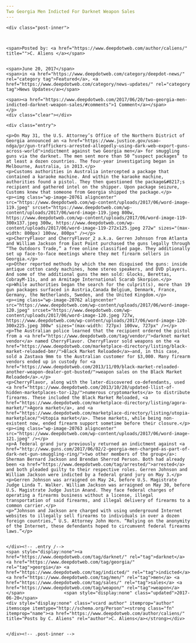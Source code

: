 ```yaml
---
Two Georgia Men Indicted For Darknet Weapon Sales
---
```

<article class="post-listing post-20753 post type-post status-publish format-standard has-post-thumbnail hentry category-deepdot-news category-news-updates tag-darknet tag-georgia tag-indicted tag-men tag-sales tag-weapon">
    
    <div class="post-inner">
    
    
        
    <span>Posted by: <a href="https://www.deepdotweb.com/author/caliens/" title="">C. Aliens </a></span>
    
    
    <span>June 20, 2017</span>
    <span>in <a href="https://www.deepdotweb.com/category/deepdot-news/" rel="category tag">Featured</a>, <a href="https://www.deepdotweb.com/category/news-updates/" rel="category tag">News Updates</a></span>
    
    <span><a href="https://www.deepdotweb.com/2017/06/20/two-georgia-men-indicted-darknet-weapon-sales/#comments">1 Comment</a></span>
    </p>
    <div class="clear"></div>
    
    <div class="entry">
    
    <p>On May 31, the U.S. Attorney’s Office of the Northern District of Georgia announced an <a href="https://www.justice.gov/usao-ndga/pr/gun-traffickers-arrested-allegedly-using-dark-web-export-guns-across-world">indictment against two Georgia men</a> for smuggling guns via the darknet. The men sent more than 50 “suspect packages” to at least a dozen countries. The four-year investigating began in Melbourne, Australia, in 2013.</p>
    <p>Customs authorities in Australia intercepted a package that contained a karaoke machine. And within the karaoke machine, authorities found a pistol. They then questioned the package&#8217;s recipient and gathered intel on the shipper. Upon package seizure, Customs knew that someone from Georgia shipped the package.</p>
    <p><img class="wp-image-20761 aligncenter" src="https://www.deepdotweb.com/wp-content/uploads/2017/06/word-image-119.jpeg" srcset="https://www.deepdotweb.com/wp-content/uploads/2017/06/word-image-119.jpeg 800w, https://www.deepdotweb.com/wp-content/uploads/2017/06/word-image-119-300x137.jpeg 300w, https://www.deepdotweb.com/wp-content/uploads/2017/06/word-image-119-272x125.jpeg 272w" sizes="(max-width: 800px) 100vw, 800px" /></p>
    <p>CherryFlavor and CherryFlavor_2 a.k.a. Gerren Johnson from Atlanta and William Jackson from East Point purchased the guns legally through “The Outdoors Trade,” a free online classified page. They additionally set up face-to-face meetings where they met firearm sellers in Georgia.</p>
    <p>Other reported methods by which the men disguised the guns: inside antique cotton candy machines, home stereo speakers, and DVD players. And some of the additional guns the men sold: Glocks, Berettas, CobrayM-11s, and an Armitage International Scarab Skorpion.</p>
    <p>While authorities began the search for the culprit(s), more than 19 gun packages surfaced in Austria,Canada Belgium, Denmark, France, Germany, the Netherlands, Sweden, and the United Kingdom.</p>
    <p><img class="wp-image-20762 aligncenter" src="https://www.deepdotweb.com/wp-content/uploads/2017/06/word-image-120.jpeg" srcset="https://www.deepdotweb.com/wp-content/uploads/2017/06/word-image-120.jpeg 727w, https://www.deepdotweb.com/wp-content/uploads/2017/06/word-image-120-300x225.jpeg 300w" sizes="(max-width: 727px) 100vw, 727px" /></p>
    <p>The Australian police learned that the recipient ordered the pistol from a <a href="https://www.deepdotweb.com/tag/vendor/">darknet market vendor</a> named CherryFlavor. CherryFlavor sold weapons on the <a href="https://www.deepdotweb.com/marketplace-directory/listing/black-market-reloaded-bmr/">Black Market Reloaded</a>—and, in this case, sold a Zastava 9mm to the Australian customer for $3,000. Many firearm vendors ended up in custody for <a href="https://www.deepdotweb.com/2013/11/09/black-market-reloaded-another-weapon-dealer-got-busted/">weapon sales on the Black Market Reloaded</a>.</p>
    <p>CherryFlavor, along with the later-discovered co-defendants, used <a href="https://www.deepdotweb.com/2013/10/28/updated-llist-of-hidden-marketplaces-tor-i2p/">numerous cryptomarkets</a> to distribute firearms. These included the Black Market Reloaded, <a href="https://www.deepdotweb.com/marketplace-directory/listing/agora-market/">Agora market</a>, and <a href="https://www.deepdotweb.com/marketplace-directory/listing/utopia-marketplace/">Utopia market</a>. These markets, while being non-existent now, ended firearm support sometime before their closure.</p>
    <p><img class="wp-image-20763 aligncenter" src="https://www.deepdotweb.com/wp-content/uploads/2017/06/word-image-121.jpeg" /></p>
    <p>A federal grand jury previously returned an indictment against <a href="http://www.guns.com/2017/06/02/2-georgia-men-charged-as-part-of-dark-net-gun-smuggling-ring/">two other members of the group</a>: Sherman Bernard Jackson and Brendan Sherrod Person. Both had already been <a href="https://www.deepdotweb.com/tag/arrested/">arrested</a> and both pleaded guilty to their respective roles. Gerren Johnson and William Jackson were indicted by a federal grand jury on May 3.</p>
    <p>Gerren Johnson was arraigned on May 24, before U.S. Magistrate Judge Linda T. Walker. William Jackson was arraigned on May 30, before U.S. Magistrate Judge Justin Anand. They face federal charges of operating a firearms business without a license, illegal transportation of said firearms, and illegal delivery of firearms to a common carrier.</p>
    <p>“Johnson and Jackson are charged with using underground Internet websites to illegally sell firearms to individuals in over a dozen foreign countries,” U.S. Attorney John Horn. “Relying on the anonymity of the Internet, these defendants hoped to circumvent federal firearms laws.”</p>
    
    
    </div><!-- .entry /-->
    <span style="display:none"><a href="https://www.deepdotweb.com/tag/darknet/" rel="tag">darknet</a> <a href="https://www.deepdotweb.com/tag/georgia/" rel="tag">georgia</a> <a href="https://www.deepdotweb.com/tag/indicted/" rel="tag">indicted</a> <a href="https://www.deepdotweb.com/tag/men/" rel="tag">men</a> <a href="https://www.deepdotweb.com/tag/sales/" rel="tag">sales</a> <a href="https://www.deepdotweb.com/tag/weapon/" rel="tag">weapon</a></span>				<span style="display:none" class="updated">2017-06-20</span>
    <div style="display:none" class="vcard author" itemprop="author" itemscope itemtype="http://schema.org/Person"><strong class="fn" itemprop="name"><a href="https://www.deepdotweb.com/author/caliens/" title="Posts by C. Aliens" rel="author">C. Aliens</a></strong></div>
    
    
    </div><!-- .post-inner -->
</article><!-- .post-listing -->

